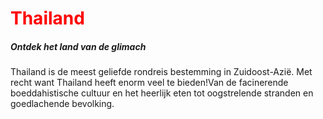 <!DOCTYPE HTML>
<HTML>
  <HEAD>
    <style>
    Body {background-color: pouwderblue;}
    h1 {color: red;}
   p {color; black;}
    </style>
  </head>
  <body>
    <H1>Thailand</H1>
    <h5>Ontdek het land van de glimach</h5>
    <p>Thailand is de meest geliefde rondreis bestemming in Zuidoost-Azië. Met recht want Thailand heeft enorm veel te bieden!Van de facinerende boeddahistische cultuur en het heerlijk eten tot oogstrelende stranden en goedlachende bevolking.</P>

  </BODY>
  </HTML>
      
